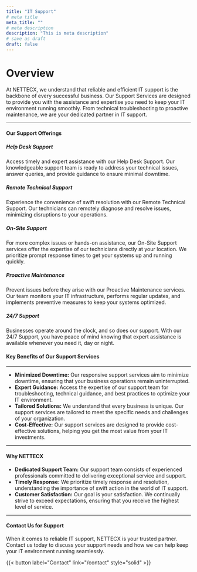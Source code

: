 ```yaml
---
title: "IT Support"
# meta title
meta_title: ""
# meta description
description: "This is meta description"
# save as draft
draft: false
---
```


# Overview

At NETTECX, we understand that reliable and efficient IT support is the backbone of every successful business. Our Support Services are designed to provide you with the assistance and expertise you need to keep your IT environment running smoothly. From technical troubleshooting to proactive maintenance, we are your dedicated partner in IT support.

<hr>

#### Our Support Offerings
##### Help Desk Support

Access timely and expert assistance with our Help Desk Support. Our knowledgeable support team is ready to address your technical issues, answer queries, and provide guidance to ensure minimal downtime.

#####  Remote Technical Support

Experience the convenience of swift resolution with our Remote Technical Support. Our technicians can remotely diagnose and resolve issues, minimizing disruptions to your operations.

##### On-Site Support

For more complex issues or hands-on assistance, our On-Site Support services offer the expertise of our technicians directly at your location. We prioritize prompt response times to get your systems up and running quickly.

##### Proactive Maintenance

Prevent issues before they arise with our Proactive Maintenance services. Our team monitors your IT infrastructure, performs regular updates, and implements preventive measures to keep your systems optimized.

##### 24/7 Support

Businesses operate around the clock, and so does our support. With our 24/7 Support, you have peace of mind knowing that expert assistance is available whenever you need it, day or night.

#### Key Benefits of Our Support Services

<hr>

- **Minimized Downtime:** Our responsive support services aim to minimize downtime, ensuring that your business operations remain uninterrupted.
- **Expert Guidance:** Access the expertise of our support team for troubleshooting, technical guidance, and best practices to optimize your IT environment.
- **Tailored Solutions:** We understand that every business is unique. Our support services are tailored to meet the specific needs and challenges of your organization.
- **Cost-Effective:** Our support services are designed to provide cost-effective solutions, helping you get the most value from your IT investments.

<hr>

#### Why NETTECX

- **Dedicated Support Team:** Our support team consists of experienced professionals committed to delivering exceptional service and support.
- **Timely Response:** We prioritize timely response and resolution, understanding the importance of swift action in the world of IT support.
- **Customer Satisfaction:** Our goal is your satisfaction. We continually strive to exceed expectations, ensuring that you receive the highest level of service.

<hr>

#### Contact Us for Support

When it comes to reliable IT support, NETTECX is your trusted partner. Contact us today to discuss your support needs and how we can help keep your IT environment running seamlessly.

{{< button label="Contact" link="/contact" style="solid" >}}
